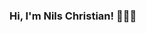### Hi, I'm Nils Christian! 👋👨‍💻

<!--
**nihalvorsen/nihalvorsen** is a ✨ _special_ ✨ repository because its `README.md` (this file) appears on your GitHub profile.

# Find me around the web 🌍:

- [LinkedIn](https://www.linkedin.com/in/nils-christian-wikstrøm-a481b5208/)
- [X/Twitter](https://x.com/_nisken_)

Some info. about me:

- 🔭 I’m currently working on microcontrollers
- 🌱 I’m currently learning microcontrollers, C and Python
- 👯 I’m looking to collaborate on small projects
- 🤔 I’m looking for help with microcontrollers, C and Python
- 💬 Ask me about something funny
- 📫 How to reach me: https://www.linkedin.com/in/nils-christian-wikstrøm-a481b5208/
- 😄 Pronouns: They / Don't know me son
- ⚡ Fun fact: ...

## GitHub Stats

[![nilswikstrom's GitHub stats-Dark](https://github-readme-stats.vercel.app/api?username=nilswikstrom&show_icons=true&theme=tokyonight#gh-dark-mode-only)](https://github.com/anuraghazra/github-readme-stats#gh-dark-mode-only)
[![nilswikstrom's GitHub stats-Light](https://github-readme-stats.vercel.app/api?username=nilswikstrom&show_icons=true&theme=ambient_gradient#gh-light-mode-only)](https://github.com/anuraghazra/github-readme-stats#gh-light-mode-only)
